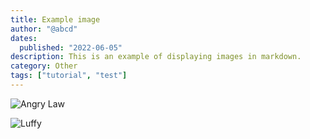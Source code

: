```yaml
---
title: Example image
author: "@abcd"
dates:
  published: "2022-06-05"
description: This is an example of displaying images in markdown.
category: Other
tags: ["tutorial", "test"]
---
```


![Angry Law](https://wallpapers-clan.com/wp-content/uploads/2024/04/one-piece-angry-trafalgard-law-desktop-wallpaper-preview.jpg)

![Luffy](https://wallpapers-clan.com/wp-content/uploads/2024/03/one-piece-funny-monkey-d-luffy-painting-desktop-wallpaper-preview.jpg)
